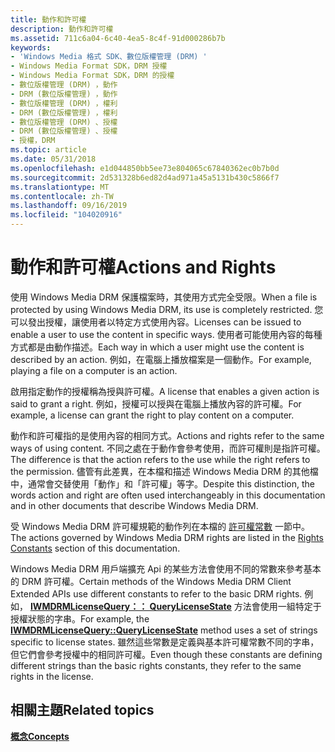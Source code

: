 ```yaml
---
title: 動作和許可權
description: 動作和許可權
ms.assetid: 711c6a04-6c40-4ea5-8c4f-91d000286b7b
keywords:
- 'Windows Media 格式 SDK、數位版權管理 (DRM) '
- Windows Media Format SDK，DRM 授權
- Windows Media Format SDK，DRM 的授權
- 數位版權管理 (DRM) ，動作
- DRM (數位版權管理) ，動作
- 數位版權管理 (DRM) ，權利
- DRM (數位版權管理) ，權利
- 數位版權管理 (DRM) 、授權
- DRM (數位版權管理) 、授權
- 授權，DRM
ms.topic: article
ms.date: 05/31/2018
ms.openlocfilehash: e1d044850bb5ee73e804065c67840362ec0b7b0d
ms.sourcegitcommit: 2d531328b6ed82d4ad971a45a5131b430c5866f7
ms.translationtype: MT
ms.contentlocale: zh-TW
ms.lasthandoff: 09/16/2019
ms.locfileid: "104020916"
---
```

# <a name="actions-and-rights"></a><span data-ttu-id="fe836-113">動作和許可權</span><span class="sxs-lookup"><span data-stu-id="fe836-113">Actions and Rights</span></span>

<span data-ttu-id="fe836-114">使用 Windows Media DRM 保護檔案時，其使用方式完全受限。</span><span class="sxs-lookup"><span data-stu-id="fe836-114">When a file is protected by using Windows Media DRM, its use is completely restricted.</span></span> <span data-ttu-id="fe836-115">您可以發出授權，讓使用者以特定方式使用內容。</span><span class="sxs-lookup"><span data-stu-id="fe836-115">Licenses can be issued to enable a user to use the content in specific ways.</span></span> <span data-ttu-id="fe836-116">使用者可能使用內容的每種方式都是由動作描述。</span><span class="sxs-lookup"><span data-stu-id="fe836-116">Each way in which a user might use the content is described by an action.</span></span> <span data-ttu-id="fe836-117">例如，在電腦上播放檔案是一個動作。</span><span class="sxs-lookup"><span data-stu-id="fe836-117">For example, playing a file on a computer is an action.</span></span>

<span data-ttu-id="fe836-118">啟用指定動作的授權稱為授與許可權。</span><span class="sxs-lookup"><span data-stu-id="fe836-118">A license that enables a given action is said to grant a right.</span></span> <span data-ttu-id="fe836-119">例如，授權可以授與在電腦上播放內容的許可權。</span><span class="sxs-lookup"><span data-stu-id="fe836-119">For example, a license can grant the right to play content on a computer.</span></span>

<span data-ttu-id="fe836-120">動作和許可權指的是使用內容的相同方式。</span><span class="sxs-lookup"><span data-stu-id="fe836-120">Actions and rights refer to the same ways of using content.</span></span> <span data-ttu-id="fe836-121">不同之處在于動作會參考使用，而許可權則是指許可權。</span><span class="sxs-lookup"><span data-stu-id="fe836-121">The difference is that the action refers to the use while the right refers to the permission.</span></span> <span data-ttu-id="fe836-122">儘管有此差異，在本檔和描述 Windows Media DRM 的其他檔中，通常會交替使用「動作」和「許可權」等字。</span><span class="sxs-lookup"><span data-stu-id="fe836-122">Despite this distinction, the words action and right are often used interchangeably in this documentation and in other documents that describe Windows Media DRM.</span></span>

<span data-ttu-id="fe836-123">受 Windows Media DRM 許可權規範的動作列在本檔的 [許可權常數](rights-constants.md) 一節中。</span><span class="sxs-lookup"><span data-stu-id="fe836-123">The actions governed by Windows Media DRM rights are listed in the [Rights Constants](rights-constants.md) section of this documentation.</span></span>

<span data-ttu-id="fe836-124">Windows Media DRM 用戶端擴充 Api 的某些方法會使用不同的常數來參考基本的 DRM 許可權。</span><span class="sxs-lookup"><span data-stu-id="fe836-124">Certain methods of the Windows Media DRM Client Extended APIs use different constants to refer to the basic DRM rights.</span></span> <span data-ttu-id="fe836-125">例如， [**IWMDRMLicenseQuery：： QueryLicenseState**](iwmdrmlicensequery-querylicensestate.md) 方法會使用一組特定于授權狀態的字串。</span><span class="sxs-lookup"><span data-stu-id="fe836-125">For example, the [**IWMDRMLicenseQuery::QueryLicenseState**](iwmdrmlicensequery-querylicensestate.md) method uses a set of strings specific to license states.</span></span> <span data-ttu-id="fe836-126">雖然這些常數是定義與基本許可權常數不同的字串，但它們會參考授權中的相同許可權。</span><span class="sxs-lookup"><span data-stu-id="fe836-126">Even though these constants are defining different strings than the basic rights constants, they refer to the same rights in the license.</span></span>

## <a name="related-topics"></a><span data-ttu-id="fe836-127">相關主題</span><span class="sxs-lookup"><span data-stu-id="fe836-127">Related topics</span></span>

<dl> <dt>

[<span data-ttu-id="fe836-128">**概念**</span><span class="sxs-lookup"><span data-stu-id="fe836-128">**Concepts**</span></span>](drmconcepts.md)
</dt> </dl>

 

 




